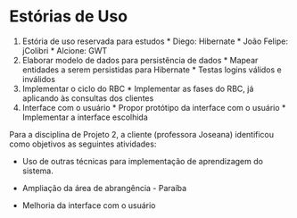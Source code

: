 # Estórias de Uso #

  1. Estória de uso reservada para estudos
    * Diego: Hibernate
    * João Felipe: jColibri
    * Alcione: GWT
  1. Elaborar modelo de dados para persistência de dados
    * Mapear entidades a serem persistidas para Hibernate
    * Testas logins válidos e inválidos
  1. Implementar o ciclo do RBC
    * Implementar as fases do RBC, já aplicando às consultas dos clientes
  1. Interface com o usuário
    * Propor protótipo da interface com o usuário
    * Implementar a interface escolhida


Para a disciplina de Projeto 2, a cliente (professora Joseana) identificou como objetivos as seguintes atividades:

  * Uso de outras técnicas para implementação de aprendizagem do sistema.

  * Ampliação da área de abrangência - Paraíba

  * Melhoria da interface com o usuário